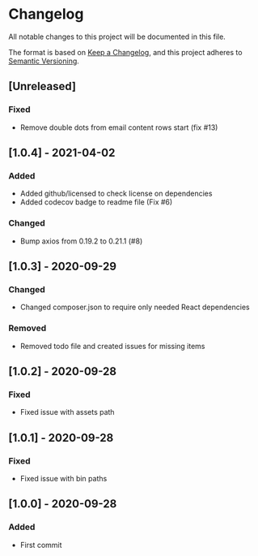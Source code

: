 # Changelog
All notable changes to this project will be documented in this file.

The format is based on [Keep a Changelog](https://keepachangelog.com/en/1.0.0/),
and this project adheres to [Semantic Versioning](https://semver.org/spec/v2.0.0.html).

## [Unreleased]

### Fixed
- Remove double dots from email content rows start (fix #13)

## [1.0.4] - 2021-04-02

### Added
- Added github/licensed to check license on dependencies
- Added codecov badge to readme file (Fix #6)

### Changed
- Bump axios from 0.19.2 to 0.21.1 (#8)

## [1.0.3] - 2020-09-29

### Changed
- Changed composer.json to require only needed React dependencies

### Removed
- Removed todo file and created issues for missing items

## [1.0.2] - 2020-09-28

### Fixed
- Fixed issue with assets path

## [1.0.1] - 2020-09-28

### Fixed
- Fixed issue with bin paths

## [1.0.0] - 2020-09-28

### Added
- First commit
